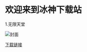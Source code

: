 # 欢迎来到冰神下载站

1.无限天堂

![封面](https://raw.githubusercontent.com/ADOFAIVEF/adofai/main/Assets/Image_1724945332813.png)

[下载链接](https://share.weiyun.com/dLLoBsD1)
